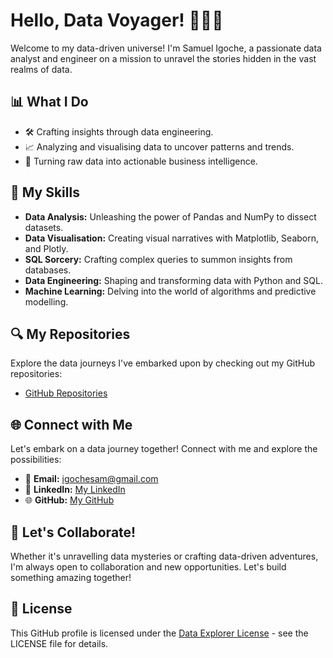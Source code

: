 # Hello, Data Voyager! 👩‍💻🚀

Welcome to my data-driven universe! I'm Samuel Igoche, a passionate data analyst and engineer on a mission to unravel the stories hidden in the vast realms of data.

## 📊 What I Do

- 🛠️ Crafting insights through data engineering.
- 📈 Analyzing and visualising data to uncover patterns and trends.
- 🚀 Turning raw data into actionable business intelligence.

## 🚀 My Skills

- **Data Analysis:** Unleashing the power of Pandas and NumPy to dissect datasets.
- **Data Visualisation:** Creating visual narratives with Matplotlib, Seaborn, and Plotly.
- **SQL Sorcery:** Crafting complex queries to summon insights from databases.
- **Data Engineering:** Shaping and transforming data with Python and SQL.
- **Machine Learning:** Delving into the world of algorithms and predictive modelling.

## 🔍 My Repositories

Explore the data journeys I've embarked upon by checking out my GitHub repositories:

- [GitHub Repositories](https://github.com/igochesam)

## 🌐 Connect with Me

Let's embark on a data journey together! Connect with me and explore the possibilities:

- 📧 **Email:** igochesam@gmail.com
- 💼 **LinkedIn:** [My LinkedIn](https://www.linkedin.com/in/igochesam/)
- 🌐 **GitHub:** [My GitHub](https://github.com/igochesam)

## 🌟 Let's Collaborate!

Whether it's unravelling data mysteries or crafting data-driven adventures, I'm always open to collaboration and new opportunities. Let's build something amazing together!

## 📜 License

This GitHub profile is licensed under the [Data Explorer License](LICENSE) - see the LICENSE file for details.
